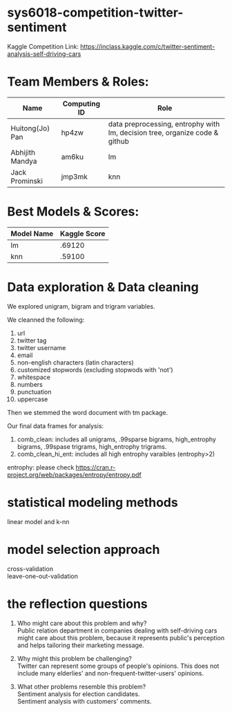 # sys6018-competition-twitter-sentiment
Kaggle Competition Link: https://inclass.kaggle.com/c/twitter-sentiment-analysis-self-driving-cars
  
# Team Members & Roles:
|    Name         | Computing ID  |    Role       |
| -------------   | ------------- | ------------- |
| Huitong(Jo) Pan | hp4zw         | data preprocessing, entrophy with lm, decision tree, organize code & github    |
| Abhijith Mandya | am6ku         | lm            |
| Jack Prominski  | jmp3mk        | knn           |

# Best Models & Scores:

|   Model Name   | Kaggle Score |   
| -------------   | ------------- | 
| lm | .69120  |
| knn | .59100 | 

# Data exploration & Data cleaning 
We explored unigram, bigram and trigram variables.

We cleanned the following:
1. url
2. twitter tag
3. twitter username
4. email
5. non-english characters (latin characters)
6. customized stopwords (excluding stopwods with 'not')
7. whitespace
8. numbers
9. punctuation
10. uppercase

Then we stemmed the word document with tm package.

Our final data frames for analysis:
1. comb_clean: includes all unigrams, .99sparse bigrams, high_entrophy bigrams, .99spase trigrams, high_entrophy trigrams. 
2. comb_clean_hi_ent: includes all high entrophy varaibles (entrophy>2)

entrophy: please check https://cran.r-project.org/web/packages/entropy/entropy.pdf

# statistical modeling methods
linear model and k-nn

# model selection approach 
cross-validation   
leave-one-out-validation    

# the reflection questions
1. Who might care about this problem and why?    
Public relation department in companies dealing with self-driving cars might care about this problem, because it represents public's perception and helps tailoring their marketing message.   
    
2. Why might this problem be challenging?    
Twitter can represent some groups of people's opinions. This does not include many elderlies' and non-frequent-twitter-users' opinions.  
  
3. What other problems resemble this problem?    
Sentiment analysis for election candidates.    
Sentiment analysis with customers' comments.    
